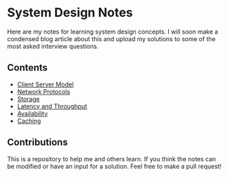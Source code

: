 # System Design Notes

Here are my notes for learning system design concepts. I will soon make a condensed blog article about this and upload my solutions to some of the most asked interview questions.

## Contents

- [Client Server Model](./client-server-model.md)
- [Network Protocols](./network-protocols.md)
- [Storage](./storage.md)
- [Latency and Throughput](./latency-and-throughput.md)
- [Availability](./availability.md)
- [Caching](./caching.md)

## Contributions

This is a repository to help me and others learn. If you think the notes can be modified or have an input for a solution. Feel free to make a pull request!
